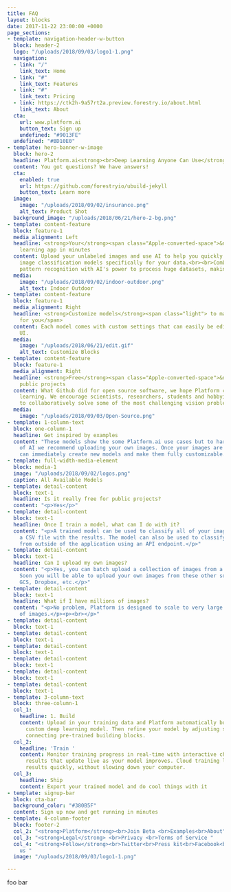```yaml
---
title: FAQ
layout: blocks
date: 2017-11-22 23:00:00 +0000
page_sections:
- template: navigation-header-w-button
  block: header-2
  logo: "/uploads/2018/09/03/logo1-1.png"
  navigation:
  - link: "/"
    link_text: Home
  - link: "#"
    link_text: Features
  - link: "#"
    link_text: Pricing
  - link: https://ctk2h-9a57rt2a.preview.forestry.io/about.html
    link_text: About
  cta:
    url: www.platform.ai
    button_text: Sign up
    undefined: "#9013FE"
  undefined: "#BD10E0"
- template: hero-banner-w-image
  block: hero-2
  headline: Platform.ai<strong><br>Deep Learning Anyone Can Use</strong>
  content: You got questions? We have answers!
  cta:
    enabled: true
    url: https://github.com/forestryio/ubuild-jekyll
    button_text: Learn more
  image:
    image: "/uploads/2018/09/02/insurance.png"
    alt_text: Product Shot
  background_image: "/uploads/2018/06/21/hero-2-bg.png"
- template: content-feature
  block: feature-1
  media_alignment: Left
  headline: <strong>Your</strong><span class="Apple-converted-space">&nbsp;</span>deep
    learning app in minutes
  content: Upload your unlabeled images and use AI to help you quickly create powerful
    image classification models specifically for your data.<br><br>Combine human visual
    pattern recognition with AI's power to process huge datasets, making novel applications.
  media:
    image: "/uploads/2018/09/02/indoor-outdoor.png"
    alt_text: Indoor Outdoor
- template: content-feature
  block: feature-1
  media_alignment: Right
  headline: <strong>Customize models</strong><span class="light"> to make AI work
    for you</span>
  content: Each model comes with custom settings that can easily be edited in Platform's
    UI.
  media:
    image: "/uploads/2018/06/21/edit.gif"
    alt_text: Customize Blocks
- template: content-feature
  block: feature-1
  media_alignment: Right
  headline: <strong>Free</strong><span class="Apple-converted-space">&nbsp;</span>for
    public projects
  content: What Github did for open source software, we hope Platform can do for deep
    learning. We encourage scientists, researchers, students and hobbyist to use Platform
    to collaboratively solve some of the most challenging vision problems.
  media:
    image: "/uploads/2018/09/03/Open-Source.png"
- template: 1-column-text
  block: one-column-1
  headline: Get inspired by examples
  content: "These models show the some Platform.ai use cases but to harness the power
    of AI we recommend uploading your own images. Once your images are uploaded you
    can immediately create new models and make them fully customizable. \U0001F447"
- template: full-width-media-element
  block: media-1
  image: "/uploads/2018/09/02/logos.png"
  caption: All Available Models
- template: detail-content
  block: text-1
  headline: Is it really free for public projects?
  content: "<p>Yes</p>"
- template: detail-content
  block: text-1
  headline: Once I train a model, what can I do with it?
  content: "<p>A trained model can be used to classify all of your images and produce
    a CSV file with the results. The model can also be used to classify new images
    from outside of the application using an API endpoint.</p>"
- template: detail-content
  block: text-1
  headline: Can I upload my own images?
  content: "<p>Yes, you can batch upload a collection of images from a local machine.
    Soon you will be able to upload your own images from these other sources: S3,
    GCS, Dropbox, etc.</p>"
- template: detail-content
  block: text-1
  headline: What if I have millions of images?
  content: "<p>No problem, Platform is designed to scale to very large collections
    of images.</p><p><br></p>"
- template: detail-content
  block: text-1
- template: detail-content
  block: text-1
- template: detail-content
  block: text-1
- template: detail-content
  block: text-1
- template: detail-content
  block: text-1
- template: detail-content
  block: text-1
- template: 3-column-text
  block: three-column-1
  col_1:
    headline: 1. Build
    content: Upload in your training data and Platform automatically builds you a
      custom deep learning model. Then refine your model by adjusting settings and
      connecting pre-trained building blocks.
  col_2:
    headline: 'Train '
    content: Monitor training progress in real-time with interactive charts and test
      results that update live as your model improves. Cloud training lets you get
      results quickly, without slowing down your computer.
  col_3:
    headline: Ship
    content: Export your trained model and do cool things with it
- template: signup-bar
  block: cta-bar
  background_color: "#380B5F"
  content: Sign up now and get running in minutes
- template: 4-column-footer
  block: footer-2
  col_2: "<strong>Platform</strong><br>Join Beta <br>Examples<br>About"
  col_3: "<strong>Legal</strong> <br>Privacy <br>Terms of Service "
  col_4: "<strong>Follow</strong><br>Twitter<br>Press kit<br>Facebook<br>Newsletter<br>Contact
    us "
  image: "/uploads/2018/09/03/logo1-1.png"

---
```

foo bar